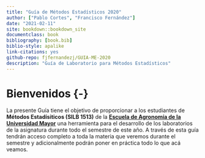 ```yaml
--- 
title: "Guía de Métodos Estadísticos 2020"
author: ["Pablo Cortes", "Francisco Fernández"]    
date: "2021-02-11"  
site: bookdown::bookdown_site
documentclass: book
bibliography: [book.bib]
biblio-style: apalike
link-citations: yes
github-repo: fjfernandezj/GUIA-ME-2020
description: "Guía de Laboratorio para Métodos Estadísticos"
---
```



# Bienvenidos {-}

La presente Guía tiene el objetivo de proporcionar a los estudiantes de **Métodos Estadísiticos (SILB 1513)** de la [**Escuela de Agronomía de la Universidad Mayor**](https://www.umayor.cl/um/carreras/agronomia-santiago/10000) una herramienta para el desarrollo de los laboratorios de la asignatura durante todo el semestre de este año. A través de esta guía tendrán acceso completo a toda la materia que veremos durante el semestre y adicionalmente podrán poner en práctica todo lo que acá veamos.

 

